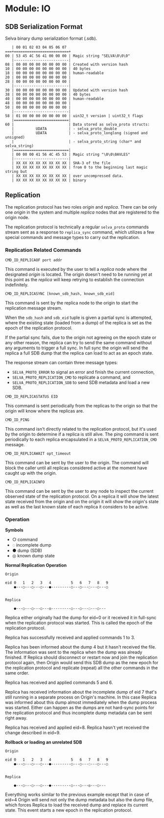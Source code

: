 <!--
Copyright (c) 2022-2024 SAULX

SPDX-License-Identifier: MIT
-->

# Module: IO

## SDB Serialization Format

Selva binary dump serialization format (.sdb).

```
   | 00 01 02 03 04 05 06 07
===+=========================+
00 | 53 45 4C 56 41 00 00 00 | Magic string "SELVA\0\0\0"
   |-------------------------|
08 | 00 00 00 00 00 00 00 00 | Created with version hash
10 | 00 00 00 00 00 00 00 00 | 40 bytes
18 | 00 00 00 00 00 00 00 00 | human-readable
20 | 00 00 00 00 00 00 00 00 |
28 | 00 00 00 00 00 00 00 00 |
   |-------------------------|
30 | 00 00 00 00 00 00 00 00 | Updated with version hash
38 | 00 00 00 00 00 00 00 00 | 40 bytes
40 | 00 00 00 00 00 00 00 00 | human-readable
48 | 00 00 00 00 00 00 00 00 |
50 | 00 00 00 00 00 00 00 00 |
   |-------------------------|
58 | 01 00 00 00 00 00 00 00 | uin32_t version | uint32_t flags
   |=========================|
60 |                         | Data stored as selva_proto structs:
   |          UDATA          | - selva_proto_double
   |          UDATA          | - selva_proto_longlong (signed and unsigned)
   |                         | - selva_proto_string (char* and selva_string)
   |=========================|
   | 00 00 00 41 56 4C 45 53 | Magic string "\0\0\0AVLES"
   |-------------------------|
   | XX XX XX XX XX XX XX XX | SHA-3 of the file
   | XX XX XX XX XX XX XX XX | from 0 to the beginning last magic string but
   | XX XX XX XX XX XX XX XX | over uncompressed data.
   | XX XX XX XX XX XX XX XX | binary
```

## Replication

The replication protocol has two roles *origin* and *replica*. There can be
only one *origin* in the system and multiple *replica* nodes that are
registered to the origin node.

The replication protocol is technically a regular `selva_proto` commands stream
sent as a response to `replica_sync` command, which utilizes a few special
commands and message types to carry out the replication.

### Replication Related Commands

```
CMD_ID_REPLICAOF port addr
```

This command is executed by the user to tell a *replica* node where the
designated *origin* is located. The origin doesn't need to be running yet at
this point as the *replica* will keep retrying to establish the connection
indefinitely.

```
CMD_ID_REPLICASYNC [known_sdb_hash, known_sdb_eid]
```

This command is sent by the replica node to the origin to start the replication
message stream.

When the `sdb_hash` and `sdb_eid` tuple is given a partial sync is attempted,
where the existing state (loaded from a dump) of the replica is set as the epoch
of the replication protocol.

If the partial sync fails, due to the origin not agreeing on the epoch state or
any other reason, the replica can try to send the same command without any
arguments to trigger a full sync. In full sync the origin will send the replica
a full SDB dump that the replica can load to act as an epoch state.

The response stream can contain three message types:
- `SELVA_PROTO_ERROR` to signal an error and finish the current connection,
- `SELVA_PROTO_REPLICATION_CMD` to replicate a command, and
- `SELVA_PROTO_REPLICATION_SDB` to send SDB metadata and load a new SDB.

```
CMD_ID_REPLICASTATUS EID
```

This command is sent periodically from the replicas to the origin so that the
origin will know where the replicas are.

```
CMD_ID_PING
```

This command isn't directly related to the replication protocol, but it's used
by the origin to determine if a replica is still alive. The ping command is sent
periodically to each replica encapsulated in a `SELVA_PROTO_REPLICATION_CMD`
message.

```
CMD_ID_REPLICAWAIT opt_timeout
```

This command can be sent by the user to the origin. The command will block the
caller until all replicas considered active at the moment have caught up with
the origin.

```
CMD_ID_REPLICAINFO
```

This command can be sent by the user to any node to inspect the current observed
state of the replication protocol. On a replica it will show the latest state
received from the origin and on the origin it will show the origin's state as
well as the last known state of each replica it considers to be active.

### Operation

**Symbols**

- ○ command
- ◌ incomplete dump
- ● dump (SDB)
- ◎ known dump state

**Normal Replication Operation**

```
Origin

eid 0   1   2   3   4         5   6   7   8   9
    ●---○---○---○---●---------○---○---◌---○---○


Replica

    ●---○---○---○---◎---------○---○---◌---○---
```

Replica either originally had the dump for eid=0 or it received it in full-sync
when the replication protocol was started. This is called the epoch of the
replication protocol.

Replica has successfully received and applied commands 1 to 3.

Replica has been informed about the dump 4 but it hasn't received the file. The
information was sent to the replica when the dump was already finished. If
Replica should disconnect or restart now and join the replication protocol
again, then Origin would send this SDB dump as the new epoch for the replication
protocol and replicate (repeat) all the other commands in the same order.

Replica has received and applied commands 5 and 6.

Replica has received information about the incomplete dump of eid 7 that's still
running in a separate process on Origin's machine. In this case Replica was
informed about this dump almost immediately when the dump process was started.
Either can happen as the dumps are not hard-sync points for the replication
protocol and thus incomplete dump metadata can be sent right away.

Replica has received and applied eid=8. 
Replica hasn't yet received the change described in eid=9.

**Rollback or loading an unrelated SDB**

```
Origin

eid 0   1   2   3   4         5   6   7   8   9
    ●---○---○---○---●---------○---○---◌---○---○


Replica

    ●---○---○---○---●---------○---○---◎---○---
```

Everything works similar to the previous example except that in case of eid=4
Origin will send not only the dump metadata but also the dump file, which forces
Replica to load the received dump and replace its current state. This event
starts a new epoch in the replication protocol.
